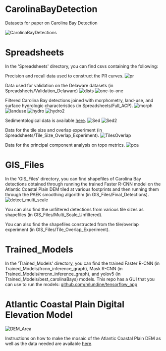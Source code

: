 # CarolinaBayDetection
Datasets for paper on Carolina Bay Detection

![CarolinaBayDetections](/Images/figure22.png)

# Spreadsheets

In the 'Spreadsheets' directory, you can find csvs containing the following:

Precision and recall data used to construct the PR curves.
![pr](/Images/figure6.png)

Data used for validation on the Delaware datasets (in Spreadsheets/Validation_Delaware)
![dists](/Images/figure7.png)
![one-to-one](/Images/figure8.png)

Filtered Carolina Bay detections joined with morphometry, land-use, and surface hydrologic characteristics (in Spreadsheets/Full_ACP).
![morph](/Images/figure12.png)
![landuse](/Images/figure14.png)
![hydro](/Images/figure15.png)
![hydro2](/Images/figure17.png)

Sedimentological data is available [here](github.com/mlundine/CarolinaBaySedimentology).
![Sed](/Images/figure18.png)
![Sed2](/Images/figure19.png)

Data for the tile size and overlap experiment (in Spreadsheets/Tile_Size_Overlap_Experiment).
![TilesOverlap](/Images/figure9.png)

Data for the principal component analysis on topo metrics.
![pca](/Images/figure16.png)

# GIS_Files

In the 'GIS_Files' directory, you can find shapefiles of Carolina Bay detections obtained through running the trained Faster R-CNN
model on the Atlantic Coastal Plain DEM tiled at various footprints and then running them through the PAEK smoothing algorithm (in GIS_Files/Final_Detections).
![detect_multi_scale](/Images/figure21.png)

You can also find the unfiltered detections from various tile sizes as shapefiles (in GIS_Files/Multi_Scale_Unfiltered).

You can also find the shapefiles constructed from the tile/overlap experiment (in GIS_Files/Tile_Overlap_Experiment).

# Trained_Models

In the 'Trained_Models' directory, you can find the trained Faster R-CNN (in Trained_Models/frcnn_inference_graph), Mask R-CNN (in Trained_Models/mrcnn_inference_graph), and yolov5 (in Trained_Models/best_carolinaBays) models.
This repo has a GUI that you can use to run the models: [github.com/mlundine/tensorflow_app](github.com/mlundine/tensorflow_app)

# Atlantic Coastal Plain Digital Elevation Model

![DEM_Area](/Images/figure4.png)

Instructions on how to make the mosaic of the Atlantic Coastal Plain DEM as well as the data needed are available [here](https://drive.google.com/drive/folders/1Am4y4Bwo28dLGqFbcXSX_iT5JmSGuwLh?usp=sharing).

